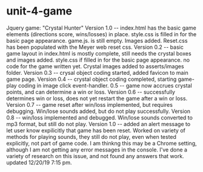 # unit-4-game
Jquery game: "Crystal Hunter"
Version 1.0 -- index.html has the basic game elements (directions score, wins/losses) in place. style.css is filled in for the basic page appearance.  game.js. is still empty. Images added. Reset.css has been populated with the Meyer web reset css.
Version 0.2 -- basic game layout in index.html is mostly complete, still needs the crystal boxes and images added.
style.css if filled in for the basic page appearance. no code for the game written yet. Crystal images added to asserts/images folder. 
Version 0.3 -- crysal object coding started, added favicon to main game page.
Version 0.4 -- crystal object coding completed, starting game-play coding in image click event-handler.
0.5 -- game now accrues crystal points, and can determine a win or loss.
Version 0.6 -- successfully determines win or loss, does not yet restart the game after a win or loss.
Version 0.7 -- game reset after win/loss implemented, but requires debugging. Win/lose sounds added, but do not play successfully.
Version 0.8 -- win/loss implemented and debugged. Win/lose sounds converted to mp3 format, but still do not play.
Version 1.0 -- added an alert message to let user know expilicitly that game has been reset. Worked on variety of methods for playing sounds, they still do not play, even when tested explicitly, not part of game code. I am thinkng this may be a Chrome setting, although I am not getting any error messages in the console. I've done a variety of research on this issue, and not found any answers that work.
updated 12/20/19 7:15 pm.
